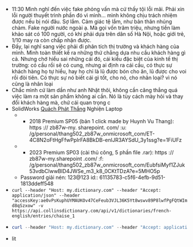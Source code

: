 - 11:30 Mình nghĩ đến việc fake phỏng vấn mà cứ thấy tội lỗi mãi. Phải xin lỗi người thuyết trình phần đó vì mình... mình không chịu trách nhiệm được nếu bị nói đâu. Sợ lắm. Cảm giác tệ lắm, như bản thân nhúng chàm. Fake người nước ngoài ạ. Mà gọi vốn trăm triệu, nhưng tiền làm khảo sát có 100 người, có khi phải dựa trên dân số Hà Nội, hoặc giới trẻ, 1/10 may ra còn chấp nhận được.
- Đấy, lại nghĩ sang việc phải đi phân tích thị trường và khách hàng của mình. Mình toàn thiết kế ra những thứ chẳng dựa nhu cầu khách hàng gì cả. Nhưng chớ hiểu sai những cái đó, cái kiểu đặc biệt của kinh tế thị trường: có cầu rồi sẽ có cung, nhưng ai định ra cái cầu, có thực sự khách hàng họ tự hiểu, hay họ chỉ là lũ được bón cho ăn, lũ được cho voi rồi đòi tiên. Có thực sự nó biết cái gì tốt, cho nó, cho nhân loại? vì nó cũng là nhân loại
- Chắc mình cứ làm dần như anh Nhật thôi, không cần căng thẳng quá việc làm ra một sản phẩm không ai cần. Nó là tùy cách mày hỏi và thay đổi khách hàng mà, chứ cái quan trọng c
- SolidWorks [Quách Phát Thắng](https://www.facebook.com/groups/226117783442787/user/100004638886412/?__cft__[0]=AZWkMwhSmmAVqy8suP0OiYA8rLsf7yIwpbVrWoQm6MCpr9vDu1uRSDFwLt22ZfBKVMeubl-75-8baXjqhZrDw0NzVZi-n252NDCNObvNDtH52CCqJM94-Bp3JTmjh12haOuFRY8suxdPjFQxRQZiFTKkFs3dwF0k0ID5wJOIC7w_4pv2ph9-Ypdu0xv-IqSfOKI&__tn__=R]-R) Nghiện Laptop
	- - 2018 Premium SP05 (bản 1 click made by Huynh Vu Thang): https :// zb87w-my. sharepoint. com/ :u: /g/personal/thang502_zb87w_onmicrosoft_com/ET-4C8N2oFtHgFfwPpIrFA8BkDB-enlJR3AYSdU_3y1ssg?e=1FiUFz
	- - 2023 Premium SP03 (cài thủ công, 5 phần file .rar): https :// zb87w-my.sharepoint .com/ :f: /g/personal/thang502_zb87w_onmicrosoft_com/EubfsiMyf1ZJuk53vdbClwwBlD4JWSe_m3_k8_0CKtTDzA?e=5MHO5p
	- Password giải nén: 123@123
	  id:: 61135783-c5f6-4efb-9d51-1813ddeff548
- ``curl --header "Host: my.dictionary.com" --header "Accept: application/json" --header "accessKey:ae0vPsKuphUYMAUKOv47CeFeub3VJL36K5Yt8wswv89P8lwfPgFQtWImd8qSzxow" -v https://api.collinsdictionary.com/api/v1/dictionaries/french-english/entries/chaise_1 ``
- ```powershell
  curl --header "Host: my.dictionary.com" --header "Accept: application/json" --header "accessKey:ae0vPsKuphUYMAUKOv47CeFeub3VJL36K5Yt8wswv89P8lwfPgFQtWImd8qSzxow" -v https://api.collinsdictionary.com/api/v1/dictionaries/french-english/entries/chaise_1
  ```
- lit